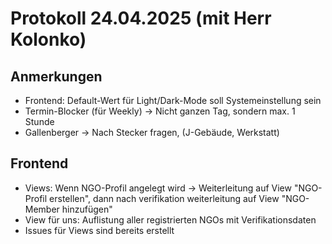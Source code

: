 # Protokoll 24.04.2025 (mit Herr Kolonko)

## Anmerkungen

- Frontend: Default-Wert für Light/Dark-Mode soll Systemeinstellung sein
- Termin-Blocker (für Weekly) -> Nicht ganzen Tag, sondern max. 1 Stunde
- Gallenberger -> Nach Stecker fragen, (J-Gebäude, Werkstatt)

## Frontend

- Views: Wenn NGO-Profil angelegt wird -> Weiterleitung auf View "NGO-Profil erstellen", dann nach verifikation weiterleitung auf View "NGO-Member hinzufügen"
- View für uns: Auflistung aller registrierten NGOs mit Verifikationsdaten
- Issues für Views sind bereits erstellt